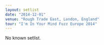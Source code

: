 ```yaml
---
layout: setlist
date: "2014-12-01"
venue: "Rough Trade East, London, England"
tour: "I'm In Your Mind Fuzz Europe 2014"
---
```


No known setlist.
